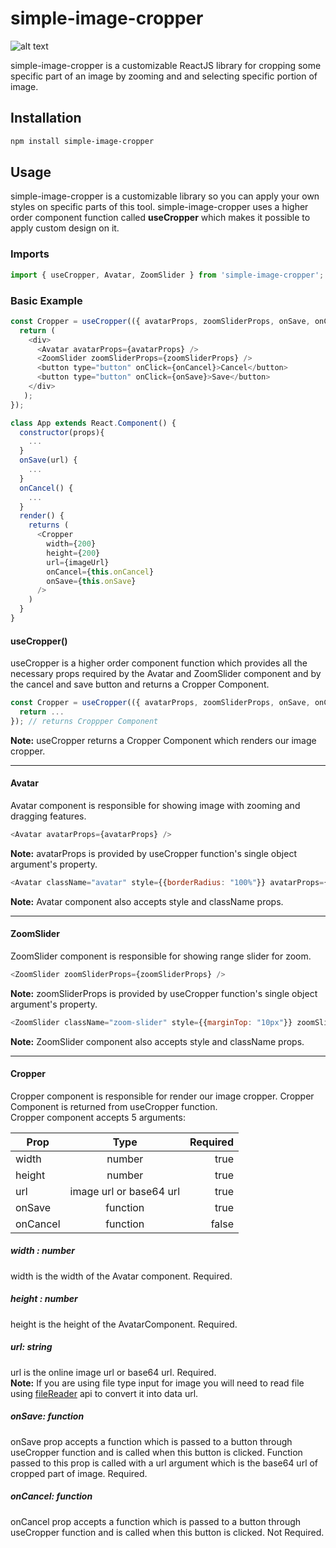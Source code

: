 # simple-image-cropper

![alt text](https://github.com/gopendrajangir/simple-image-cropper/blob/main/simple-image-cropper-customizable%20.png)

simple-image-cropper is a customizable ReactJS library for cropping some specific part of an image by zooming and and selecting specific portion of image.

## Installation

```bash
npm install simple-image-cropper
```
## Usage

simple-image-cropper is a customizable library so you can apply your own styles on specific parts of this tool. simple-image-cropper uses a higher order component function called <b>useCropper</b> which makes it possible to apply custom design on it.

### Imports

```javascript
import { useCropper, Avatar, ZoomSlider } from 'simple-image-cropper';
```

### Basic Example

```javascript
const Cropper = useCropper(({ avatarProps, zoomSliderProps, onSave, onCancel }) => {
  return (
    <div>
      <Avatar avatarProps={avatarProps} />
      <ZoomSlider zoomSliderProps={zoomSliderProps} />
      <button type="button" onClick={onCancel}>Cancel</button>
      <button type="button" onClick={onSave}>Save</button>
    </div>
   );
});

class App extends React.Component() {
  constructor(props){
    ...
  }
  onSave(url) {
    ...
  }
  onCancel() {
    ...
  }
  render() {
    returns (
      <Cropper
        width={200}
        height={200}
        url={imageUrl}
        onCancel={this.onCancel}
        onSave={this.onSave}
      />
    )
  }
}
```

#### useCropper()
useCropper is a higher order component function which provides all the necessary props required by the Avatar and ZoomSlider component and by the cancel and save button and returns a Cropper Component.

```javascript
const Cropper = useCropper(({ avatarProps, zoomSliderProps, onSave, onCancel }) => {
  return ...
}); // returns Croppper Component
```
<b>Note:</b> useCropper returns a Cropper Component which renders our image cropper.

***

#### Avatar
Avatar component is responsible for showing image with zooming and dragging features.

```javascript
<Avatar avatarProps={avatarProps} />
```
<b>Note:</b> avatarProps is provided by useCropper function's single object argument's property.

```javascript
<Avatar className="avatar" style={{borderRadius: "100%"}} avatarProps={avatarProps}/>
```
<b>Note:</b> Avatar component also accepts style and className props.

***

#### ZoomSlider
ZoomSlider component is responsible for showing range slider for zoom.

```javascript
<ZoomSlider zoomSliderProps={zoomSliderProps} />
```
<b>Note:</b> zoomSliderProps is provided by useCropper function's single object argument's property.

```javascript
<ZoomSlider className="zoom-slider" style={{marginTop: "10px"}} zoomSliderProps={zoomSliderProps} />
```
<b>Note:</b> ZoomSlider component also accepts style and className props.

***

#### Cropper
Cropper component is responsible for render our image cropper. Cropper Component is returned from useCropper function.
<br>
Cropper component accepts 5 arguments:

| Prop          | Type                    | Required  |
| ------------- |:-----------------------:| ---------:|
| width         | number                  | true      |
| height        | number                  | true      |
| url           | image url or base64 url | true      |
| onSave        | function                | true      |
| onCancel      | function                | false     |

##### width : number
width is the width of the Avatar component. Required.

##### height : number
height is the height of the AvatarComponent. Required.

##### url: string
url is the online image url or base64 url. Required.
<br>
<b>Note:</b> If you are using file type input for image you will need to read file using [fileReader](https://developer.mozilla.org/en-US/docs/Web/API/FileReader) api to convert it into data url.

##### onSave: function
onSave prop accepts a function which is passed to a button through useCropper function and is called when this button is clicked. Function passed to this prop is called with a url argument which is the base64 url of cropped part of image. Required.

##### onCancel: function
onCancel prop accepts a function which is passed to a button through useCropper function and is called when this button is clicked. Not Required.
